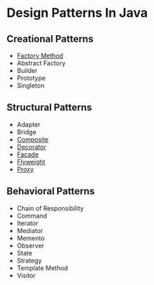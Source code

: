 # Design Patterns In Java

## Creational Patterns

- [Factory Method](/src/creational/factorymethod/docs/FactoryMethod.md)
- Abstract Factory
- Builder
- Prototype
- Singleton

## Structural Patterns

- Adapter
- Bridge
- [Composite](/src/structural/composite/docs/composite.md)
- [Decorator](/src/structural/decorator/docs/Decorator.md)
- [Facade](/src/structural/facade/docs/Facade.md)
- [Flyweight](src/structural/flywieght/docs/FlyWeight.md)
- [Proxy](src/structural/proxy/docs/Proxy.md)

## Behavioral Patterns

- Chain of Responsibility
- Command
- Iterator
- Mediator
- Memento
- Observer
- State
- Strategy
- Template Method
- Visitor
